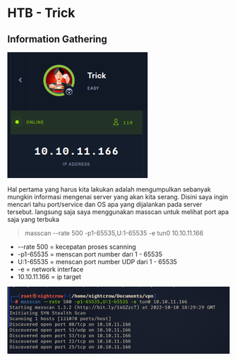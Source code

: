 # HTB - Trick
## Information Gathering

![](ipHtb.png)

Hal pertama yang harus kita lakukan adalah mengumpulkan sebanyak mungkin informasi  mengenai server yang akan kita serang. Disini saya ingin mencari tahu port/service dan OS apa yang dijalankan pada server tersebut.
langsung saja saya menggunakan masscan untuk melihat port apa saja yang terbuka

>masscan --rate 500 -p1-65535,U:1-65535 -e tun0 10.10.11.166

* --rate 500   = kecepatan proses scanning
* -p1-65535    = menscan port number dari 1 - 65535
* U:1-65535    = menscan port number UDP dari 1 - 65535
* -e           = network interface
* 10.10.11.166 = ip target

![](masscan.png)
